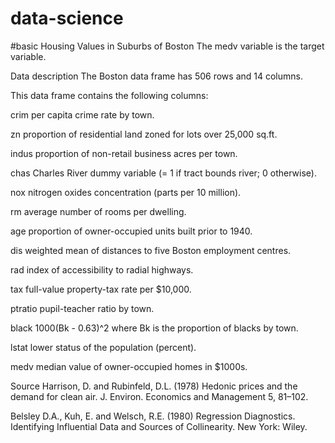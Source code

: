 # data-science
#basic 
Housing Values in Suburbs of Boston
The medv variable is the target variable.

Data description
The Boston data frame has 506 rows and 14 columns.

This data frame contains the following columns:

crim
per capita crime rate by town.

zn
proportion of residential land zoned for lots over 25,000 sq.ft.

indus
proportion of non-retail business acres per town.

chas
Charles River dummy variable (= 1 if tract bounds river; 0 otherwise).

nox
nitrogen oxides concentration (parts per 10 million).

rm
average number of rooms per dwelling.

age
proportion of owner-occupied units built prior to 1940.

dis
weighted mean of distances to five Boston employment centres.

rad
index of accessibility to radial highways.

tax
full-value property-tax rate per $10,000.

ptratio
pupil-teacher ratio by town.

black
1000(Bk - 0.63)^2 where Bk is the proportion of blacks by town.

lstat
lower status of the population (percent).

medv
median value of owner-occupied homes in $1000s.

Source
Harrison, D. and Rubinfeld, D.L. (1978) Hedonic prices and the demand for clean air. J. Environ. Economics and Management 5, 81–102.

Belsley D.A., Kuh, E. and Welsch, R.E. (1980) Regression Diagnostics. Identifying Influential Data and Sources of Collinearity. New York: Wiley.
